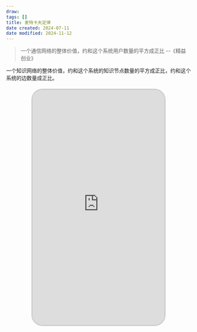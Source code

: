 ```yaml
---
draw:
tags: []
title: 麦特卡夫定律
date created: 2024-07-11
date modified: 2024-11-12
---
```


> 一个通信网络的整体价值，约和这个系统用户数量的平方成正比 --《精益创业》

一个知识网络的整体价值，约和这个系统的知识节点数量的平方成正比，约和这个系统的边数量成正比。

<iframe src="https://v3-web.douyinvod.com/776fe168834b0838d81aadabf7dd0d6f/669bb376/video/tos/cn/tos-cn-ve-15/oc8HlQFWyqAE3iBNBHfhg6z5AxAeUqQEI3N3Do/?a=6383&ch=26&cr=3&dr=0&lr=all&cd=0%7C0%7C0%7C3&cv=1&br=777&bt=777&cs=0&ds=3&ft=pEaFx4hZffPdHK~2N12NvAq-antLjrKd88d.RkaTYCWjljVhWL6&mime_type=video_mp4&qs=0&rc=NDQ3aDY8ZmU1M2k5PDo8OkBpMzU6eTo6ZnZrcDMzNGkzM0AxNWMuLzBeNjMxLWAvMl4tYSNfYy1vcjRnbjNgLS1kLTBzcw%3D%3D&btag=c0000e00020000&cquery=100o_100w_100B_100H_100K&dy_q=1721469199&feature_id=f0150a16a324336cda5d6dd0b69ed299&l=2024072017531897D95E99D40BD48FB77F" allowfullscreen="true" style="border-radius: 30px; overflow: hidden; border: 3px solid #ccc; width: 360px; height: 640px; display: block; margin: 20px auto; aspect-ratio: 9 / 16;" frameborder="0"></iframe>
